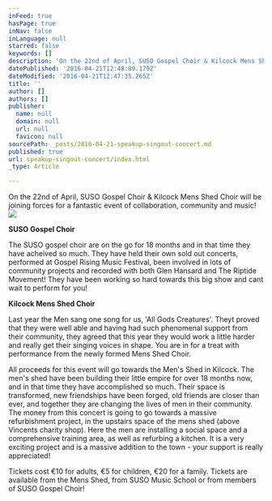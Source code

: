```yaml
---
inFeed: true
hasPage: true
inNav: false
inLanguage: null
starred: false
keywords: []
description: 'On the 22nd of April, SUSO Gospel Choir & Kilcock Mens Shed Choir will be joining forces for a fantastic event of collaboration, community and music!'
datePublished: '2016-04-21T12:48:09.179Z'
dateModified: '2016-04-21T12:47:35.265Z'
title: ''
author: []
authors: []
publisher:
  name: null
  domain: null
  url: null
  favicon: null
sourcePath: _posts/2016-04-21-speakup-singout-concert.md
published: true
url: speakup-singout-concert/index.html
_type: Article

---
```

On the 22nd of April, SUSO Gospel Choir & Kilcock Mens Shed Choir will be joining forces for a fantastic event of collaboration, community and music!
![](https://the-grid-user-content.s3-us-west-2.amazonaws.com/320d374c-9b39-478f-ad08-0dd36b181a04.jpg)

**SUSO Gospel Choir**

The SUSO gospel choir are on the go for 18 months and in that time they have acheived so much. They have held their own sold out concerts, performed at Gospel Rising Music Festival, been involved in lots of community projects and recorded with both Glen Hansard and The Riptide Movement! They have been working so hard towards this big show and cant wait to perform for you!

**Kilcock Mens Shed Choir**

Last year the Men sang one song for us, 'All Gods Creatures'. Theyt proved that they were well able and having had such phenomenal support from their community, they agreed that this year they would work a little harder and really get their singing voices in shape. You are in for a treat with performance from the newly formed Mens Shed Choir.

All proceeds for this event will go towards the Men's Shed in Kilcock. The men's shed have been building their little empire for over 18 months now, and in that time they have accomplished so much. Their space is transformed, new friendships have been forged, old friends are closer than ever, and together they are changing the lives of men in their community. The money from this concert is going to go towards a massive refurbishment project, in the upstairs space of the mens shed (above Vincents charity shop). Here the men are installing a social space and a comprehensive training area, as well as refurbing a kitchen. It is a very exciting project and is a massive addition to the town - your support is really appreciated!

Tickets cost €10 for adults, €5 for children, €20 for a family. Tickets are available from the Mens Shed, from SUSO Music School or from members of SUSO Gospel Choir!